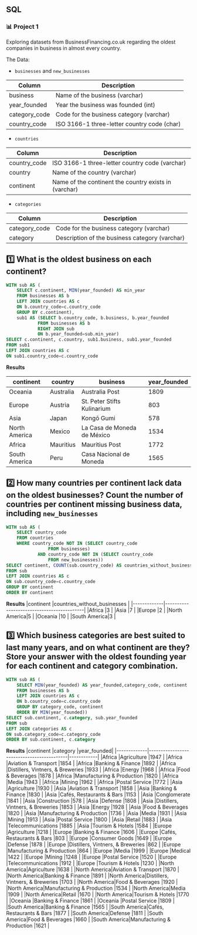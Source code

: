 ## SQL
### :bar_chart: Project 1

Exploring datasets from BusinessFinancing.co.uk regarding the oldest companies in business in almost every country.

The Data:

- `businesses` and `new_businesses`

|Column       |Description                                |
|-------------|-------------------------------------------|
|business     |Name of the business (varchar)             |
|year_founded |Year the business was founded (int)        |
|category_code|Code for the business category (varchar)   |
|country_code |ISO 3166-1 three-letter country code (char)|

- `countries`

|Column       |Description                                |
|-------------|-------------------------------------------|
|country_code |ISO 3166-1 three-letter country code (varchar)|
|country      |Name of the country (varchar)              |
|continent    |Name of the continent the country exists in (varchar)|

- `categories`

|Column       |Description                                |
|-------------|-------------------------------------------|
|category_code|Code for the business category (varchar)   |
|category     |Description of the business category (varchar)|

## :one: What is the oldest business on each continent?

````sql
WITH sub AS (
	SELECT c.continent, MIN(year_founded) AS min_year
	FROM businesses AS b
	LEFT JOIN countries AS c
	ON b.country_code=c.country_code
	GROUP BY c.continent),
    sub1 AS (SELECT b.country_code, b.business, b.year_founded
            FROM businesses AS b
            RIGHT JOIN sub
            ON b.year_founded=sub.min_year)
SELECT c.continent, c.country, sub1.business, sub1.year_founded
FROM sub1
LEFT JOIN countries AS c
ON sub1.country_code=c.country_code
````
**Results**

|continent    |country                                    |business                   |year_founded|
|-------------|-------------------------------------------|---------------------------|------------|
|Oceania      |Australia                                  |Australia Post             |1809        |
|Europe       |Austria                                    |St. Peter Stifts Kulinarium|803         |
|Asia         |Japan                                      |Kongō Gumi                 |578         |
|North America|Mexico                                     |La Casa de Moneda de México|1534        |
|Africa       |Mauritius                                  |Mauritius Post             |1772        |
|South America|Peru                                       |Casa Nacional de Moneda    |1565        |

## :two: How many countries per continent lack data on the oldest businesses? Count the number of countries per continent missing business data, including `new_businesses`

````sql
WITH sub AS (
	SELECT country_code
	FROM countries
	WHERE country_code NOT IN (SELECT country_code
				FROM businesses)
            AND country_code NOT IN (SELECT country_code
				FROM new_businesses))
SELECT continent, COUNT(sub.country_code) AS countries_without_businesses
FROM sub
LEFT JOIN countries AS c
ON sub.country_code=c.country_code
GROUP BY continent
ORDER BY continent
````
**Results**
|continent    |countries_without_businesses               |
|-------------|-------------------------------------------|
|Africa       |3                                          |
|Asia         |7                                          |
|Europe       |2                                          |
|North America|5                                          |
|Oceania      |10                                         |
|South America|3                                          |

## :three: Which business categories are best suited to last many years, and on what continent are they? Store your answer with the oldest founding year for each continent and category combination.

````sql
WITH sub AS (
	SELECT MIN(year_founded) AS year_founded,category_code, continent
	FROM businesses AS b
	LEFT JOIN countries AS c
	ON b.country_code=c.country_code
	GROUP BY category_code, continent
	ORDER BY MIN(year_founded))
SELECT sub.continent, c.category, sub.year_founded
FROM sub
LEFT JOIN categories AS c
ON sub.category_code=c.category_code
ORDER BY sub.continent, c.category
````
**Results**
|continent    |category                                   |year_founded|
|-------------|-------------------------------------------|------------|
|Africa       |Agriculture                                |1947        |
|Africa       |Aviation & Transport                       |1854        |
|Africa       |Banking & Finance                          |1892        |
|Africa       |Distillers, Vintners, & Breweries          |1933        |
|Africa       |Energy                                     |1968        |
|Africa       |Food & Beverages                           |1878        |
|Africa       |Manufacturing & Production                 |1820        |
|Africa       |Media                                      |1943        |
|Africa       |Mining                                     |1962        |
|Africa       |Postal Service                             |1772        |
|Asia         |Agriculture                                |1930        |
|Asia         |Aviation & Transport                       |1858        |
|Asia         |Banking & Finance                          |1830        |
|Asia         |Cafés, Restaurants & Bars                  |1153        |
|Asia         |Conglomerate                               |1841        |
|Asia         |Construction                               |578         |
|Asia         |Defense                                    |1808        |
|Asia         |Distillers, Vintners, & Breweries          |1853        |
|Asia         |Energy                                     |1928        |
|Asia         |Food & Beverages                           |1820        |
|Asia         |Manufacturing & Production                 |1736        |
|Asia         |Media                                      |1931        |
|Asia         |Mining                                     |1913        |
|Asia         |Postal Service                             |1800        |
|Asia         |Retail                                     |1883        |
|Asia         |Telecommunications                         |1885        |
|Asia         |Tourism & Hotels                           |1584        |
|Europe       |Agriculture                                |1218        |
|Europe       |Banking & Finance                          |1606        |
|Europe       |Cafés, Restaurants & Bars                  |803         |
|Europe       |Consumer Goods                             |1649        |
|Europe       |Defense                                    |1878        |
|Europe       |Distillers, Vintners, & Breweries          |862         |
|Europe       |Manufacturing & Production                 |864         |
|Europe       |Media                                      |1999        |
|Europe       |Medical                                    |1422        |
|Europe       |Mining                                     |1248        |
|Europe       |Postal Service                             |1520        |
|Europe       |Telecommunications                         |1912        |
|Europe       |Tourism & Hotels                           |1230        |
|North America|Agriculture                                |1638        |
|North America|Aviation & Transport                       |1870        |
|North America|Banking & Finance                          |1891        |
|North America|Distillers, Vintners, & Breweries          |1703        |
|North America|Food & Beverages                           |1920        |
|North America|Manufacturing & Production                 |1534        |
|North America|Media                                      |1909        |
|North America|Retail                                     |1670        |
|North America|Tourism & Hotels                           |1770        |
|Oceania      |Banking & Finance                          |1861        |
|Oceania      |Postal Service                             |1809        |
|South America|Banking & Finance                          |1565        |
|South America|Cafés, Restaurants & Bars                  |1877        |
|South America|Defense                                    |1811        |
|South America|Food & Beverages                           |1660        |
|South America|Manufacturing & Production                 |1621        |



